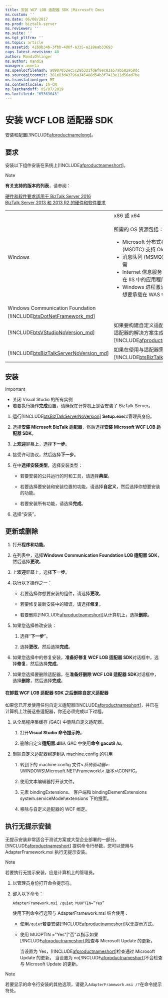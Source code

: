 ```yaml
---
title: 安装 WCF LOB 适配器 SDK |Microsoft Docs
ms.custom: ''
ms.date: 06/08/2017
ms.prod: biztalk-server
ms.reviewer: ''
ms.suite: ''
ms.tgt_pltfrm: ''
ms.topic: article
ms.assetid: 41b9b34b-3fbb-480f-a335-a218eab33693
caps.latest.revision: 40
author: MandiOhlinger
ms.author: mandia
manager: anneta
ms.openlocfilehash: a0987052ec5c29b321fdef8ec82a57ab582950dc
ms.sourcegitcommit: 381e83d43796a345488d54b3f7413e11d56ad7be
ms.translationtype: MT
ms.contentlocale: zh-CN
ms.lasthandoff: 05/07/2019
ms.locfileid: "65363643"
---
```

# <a name="install-the-wcf-lob-adapter-sdk"></a>安装 WCF LOB 适配器 SDK
安装和配置[!INCLUDE[afproductnamelong](../../includes/afproductnamelong-md.md)]。 

## <a name="requirements"></a>要求 
安装以下组件安装在系统上[!INCLUDE[afproductnameshort](../../includes/afproductnameshort-md.md)]。 

> [!NOTE]
> **有关支持的版本的列表**，请参阅： 
> 
> [硬件和软件要求适用于 BizTalk Server 2016](../../install-and-config-guides/hardware-and-software-requirements-for-biztalk-server-2016.md)  
> [BizTalk Server 2013 和 2013 R2 的硬件和软件要求](../../install-and-config-guides/hardware-and-software-requirements-for-biztalk-server-2013-and-2013-r2.md)

|                                                                                          |                                                                                                                                                                                                                                                                                                                                                                                                                                                              |
|------------------------------------------------------------------------------------------|--------------------------------------------------------------------------------------------------------------------------------------------------------------------------------------------------------------------------------------------------------------------------------------------------------------------------------------------------------------------------------------------------------------------------------------------------------------|
|                                         Windows                                          | x86 或 x64 <br/><br/>所需的 OS 资源包括：<br/> <ul><li>Microsoft 分布式事务处理协调器 (MSDTC):支持 OleTx 事务所需</li><li>消息队列 (MSMQ):支持可靠消息传递所需</li><li>Internet 信息服务 (IIS):如果你想要托管在 IIS 中的应用程序所需</li><li>Windows 进程激活服务 (WAS):如果你想要承载在 WAS 中的应用程序所需</li></ul> |
|                             Windows Communication Foundation                             |                                                                                                                                                                                                                                                                                                                                                                                                                                                              |
|        [!INCLUDE[btsDotNetFramework_md](../../includes/btsdotnetframework-md.md)]        |                                                                                                                                                                                                                                                                                                                                                                                                                                                              |
|       [!INCLUDE[btsVStudioNoVersion_md](../../includes/btsvstudionoversion-md.md)]       |                                                                                                                                     如果要构建自定义适配器，或使用开发使用适配器的解决方案生成所需[!INCLUDE[afproductnameshort](../../includes/afproductnameshort-md.md)]。                                                                                                                                      |
| [!INCLUDE[btsBizTalkServerNoVersion_md](../../includes/btsbiztalkservernoversion-md.md)] |                                                                                                                                                                 如果在使用与适配器需要[!INCLUDE[btsBizTalkServerNoVersion](../../includes/btsbiztalkservernoversion-md.md)]。                                                                                                                                                                 |

## <a name="install"></a>安装

> [!IMPORTANT]
> * 关闭 Visual Studio 的所有实例
> * 若要执行操作**完成**设置，请确保在计算机上是否安装了 BizTalk Server。  

1. 运行[!INCLUDE[btsBizTalkServerNoVersion](../../includes/btsbiztalkservernoversion-md.md)] **Setup.exe**以管理员身份。

2. 选择**安装 Microsoft BizTalk 适配器**，然后选择**安装 Microsoft WCF LOB 适配器 SDK**。  

3. 上**欢迎**屏幕上，选择**下一步**。  

4. 接受许可协议，然后选择**下一步**。  

5. 在中**选择安装类型**，选择安装类型：  

   -   若要安装的公共运行的时和工具，请选择**典型**。  

   -   若要选择要安装和安装位置的功能，请选择**自定义**，然后选择你想要安装的功能。  

   -   若要安装所有功能，请选择**完成**。  

6. 选择“安装”。  

## <a name="update-or-remove"></a>更新或删除

1. 打开**程序和功能**。 

2. 在列表中，选择**Windows Communication Foundation LOB 适配器 SDK**，然后选择**更改**。  

3. 上**欢迎**屏幕上，选择**下一步**。  

4. 执行以下操作之一：  

   - 若要选择你想要安装的组件，请选择**更改**。  

   - 若要修复最新安装中的错误，请选择**修复**。  

   - 若要删除[!INCLUDE[afproductnameshort](../../includes/afproductnameshort-md.md)]从计算机上，选择**删除**。  

5. 如果您选择修改安装：  

   1.  选择“**下一步**”。  

   2.  选择**更改**，然后选择**完成**。  

6. 如果您选择中的修复安装，**准备好修复 WCF LOB 适配器 SDK**对话框中，选择**修复**，然后选择**完成**。  

7. 如果您选择要删除适配器，在**准备好删除 WCF LOB 适配器 SDK**对话框中，选择**删除**，然后选择**完成**。  


#### <a name="remove-custom-adapters-after-uninstalling-the-wcf-lob-adapter-sdk"></a>在卸载 WCF LOB 适配器 SDK 之后删除自定义适配器  

 如果您已开发使用任何自定义适配器[!INCLUDE[afproductnameshort](../../includes/afproductnameshort-md.md)]，并已在计算机上注册这些适配器，你还必须完成以下过程。  

1.  从全局程序集缓存 (GAC) 中删除自定义适配器。  

    1.  打开**Visual Studio 命令提示符**。  

    2.  删除自定义**适配器.dll**从 GAC 中使用**命令 gacutil /u**。  

2.  删除自定义适配器绑定到从 machine.config 的引用  

    1.  转到下的 machine.config 文件\<*系统驱动器*\>: \WINDOWS\Microsoft.NET\Framework\\< 版本\>\CONFIG。  

    2.  使用文本编辑器打开该文件。  

    3.  元素 bindingExtensions、 客户端和 bindingElementExtensions system.serviceModel\extensions 下的搜索。  

    4.  移除与自定义适配器的 WCF 绑定。  

## <a name="do-a-silent-installation"></a>执行无提示安装  
 无提示安装非常适合于测试方案或大型企业部署的一部分。 [!INCLUDE[afproductnameshort](../../includes/afproductnameshort-md.md)] 提供命令行参数，您可以使用与 AdapterFramework.msi 执行无提示安装。  

> [!NOTE]
>  若要执行无提示安装，应是计算机上的管理员。 


1. 以管理员身份打开命令提示符。  

2. 键入以下命令：

   ```  
   AdapterFramework.msi /quiet MUOPTIN=”Yes”  
   ```  

   使用下列命令行选项与 AdapterFramework.msi 结合使用：  

   * 使用`/quiet`若要安装[!INCLUDE[afproductnameshort](../../includes/afproductnameshort-md.md)]以无提示方式。  

   * 使用 MUOPTIN ="Yes"&#124;"否"以指示如果[!INCLUDE[afproductnameshort](../../includes/afproductnameshort-md.md)]检查与 Microsoft Update 的更新。  

       当设置为 Yes，[!INCLUDE[afproductnameshort](../../includes/afproductnameshort-md.md)]检查通过 Microsoft Update 的更新。 当设置为 no[!INCLUDE[afproductnameshort](../../includes/afproductnameshort-md.md)]不会检查与 Microsoft Update 的更新。  

> [!NOTE]
>  若要显示的命令行安装的其他选项，请键入`AdapterFramework.msi /?`在命令提示符处。  

